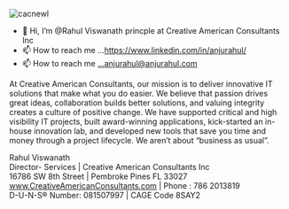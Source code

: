 ![cacnewl](https://user-images.githubusercontent.com/9136780/133912355-b53e8798-2105-4794-8ec2-b9e51a6cd439.jpg)


- 👋 Hi, I’m @Rahul Viswanath princple at Creative American Consultants Inc
- 📫 How to reach me ...https://www.linkedin.com/in/anjurahul/
- 📫 How to reach me ...anjurahul@anjurahul.com


At Creative American Consultants, our mission is to deliver innovative IT solutions that make what you do easier. 
We believe that passion drives great ideas, collaboration builds better solutions, and valuing integrity creates a culture of positive change. 
We have supported critical and high visibility IT projects, built award-winning applications, kick-started an in-house innovation lab,
and developed new tools that save you time and money through a project lifecycle. We aren’t about “business as usual”.

Rahul Viswanath<br>
Director- Services | Creative American Consultants Inc <br>
16786 SW 8th Street | Pembroke Pines FL 33027<br>
www.CreativeAmericanConsultants.com | Phone : 786 2013819<br>
D-U-N-S® Number: 081507997 | CAGE Code 8SAY2<br>


